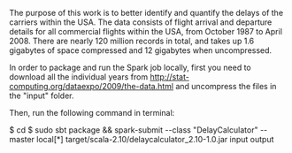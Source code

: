 The purpose of this work is to better identify and quantify the delays of the carriers within the USA.
The data consists of flight arrival and departure details for all commercial flights within the USA, from October 1987 to April 2008. There are nearly 120 million records in total, and takes up 1.6 gigabytes of space compressed and 12 gigabytes when uncompressed.

In order to package and run the Spark job locally, first you need to download all the individual years from http://stat-computing.org/dataexpo/2009/the-data.html and uncompress the files in the "input" folder.

Then, run the following command in terminal:

$ cd 
$ sudo sbt package && spark-submit --class "DelayCalculator" --master local[*] target/scala-2.10/delaycalculator_2.10-1.0.jar input output

